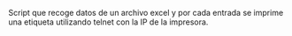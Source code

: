Script que recoge datos de un archivo excel y por cada entrada se imprime una etiqueta utilizando telnet con la IP de la impresora.
